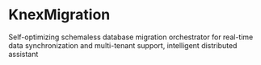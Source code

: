 # KnexMigration
Self-optimizing schemaless database migration orchestrator for real-time data synchronization and multi-tenant support, intelligent distributed assistant
